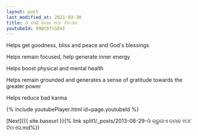 ```yaml
---
layout: post
last_modified_at: 2021-03-30
title: ଓଁ ବୀର୍ୟ ନମାହ ୧୦୮ ଟିମଏସ
youtubeId: 09QC6fsSEmI
---
```

 
 
Helps get goodness, bliss and peace and God's blessings
 
Helps remain focused, help generate inner energy 
 
Helps boost physical and mental health 
 
Helps remain grounded and generates a sense of gratitude towards the greater power 
 
Helps reduce bad karma
 
 
 
 


{% include youtubePlayer.html id=page.youtubeId %}
 
[Next]({{ site.baseurl }}{% link  split1/_posts/2013-08-29-ଓଁ କ୍ରୁତାଏ ନମାହ ୧୦୮ ଟିମଏସ.md%})
 

